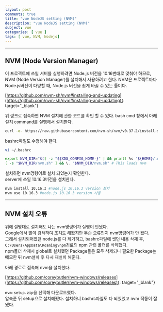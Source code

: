 ```yaml
---
layout: post
comments: true
title: "vue NodeJS setting (NVM)"
description: "vue NodeJS setting (NVM)"
subject: vue
categories: [ vue ]
tags: [ vue, NVM, Nodejs]
---
```


<hr>

## NVM (Node Version Manager)

이 프로젝트에 쓰일 서버를 실행하려면 Node.js 버전을 10.16번대로 맞춰야 하므로,  
NVM (Node Version Manager)를 설치해서 사용하려고 한다.
NVM은 프로젝트마다 Node.js버전이 다양할 때, Node.js 버전을 쉽게 바꿀 수 있는 툴이다.

[https://github.com/nvm-sh/nvm#installing-and-updating](https://github.com/nvm-sh/nvm#installing-and-updating){: target="_blank"}

위 링크로 접속하면 NVM 설치에 관한 코드를 확인 할 수 있다.
bash cmd 창에서 아래 설치 command를 실행해서 설치한다.

```bash
curl -o- https://raw.githubusercontent.com/nvm-sh/nvm/v0.37.2/install.sh | bash
```

bashrc파일도 수정해야 한다.
```bash
vi ~/.bashrc

export NVM_DIR="$([ -z "${XDG_CONFIG_HOME-}" ] && printf %s "${HOME}/.nvm" || printf %s "${XDG_CONFIG_HOME}/nvm")"
[ -s "$NVM_DIR/nvm.sh" ] && \. "$NVM_DIR/nvm.sh" # This loads nvm
```

설치하면 nvm명령어로 설치 되있는지 확인한다.  
server에 쓰일 10.16.3버전을 설치한다.

```bash
nvm install 10.16.3 #node.js 10.16.3 version 설치
nvm use 10.16.3 #node.js 10.16.3 version 사용
```

<hr>

## NVM 설치 오류

위에 설명대로 설치해도 나는 nvm명령어가 실행이 안됐다.  
Google에서 많이 검색하여 조치도 해봤지만 무슨 오류인지 nvm명령어가 안 됐다.  
그래서 설치되어있던 node.js를 다 제거하고, bashrc파일에 썻던 내용 삭제 후,  `C:\Users\AppData\Roaming\npm`경로의 npm 관련 폴더를 삭제했다.  
npm폴더 삭제시 global로 설치했던 Package들은 모두 삭제되니 필요한 Package는 메모한 뒤 nvm설치 후 다시 재설치 해준다.

아래 경로로 접속해 nvm을 설치했다.  

[https://github.com/coreybutler/nvm-windows/releases](https://github.com/coreybutler/nvm-windows/releases){: target="_blank"}

`nvm-setup.zip`을 선택해 다운로드했다.  
압축푼 뒤 setup으로 설치해줬다.
설치하니 bashrc파일도 다 되있었고 nvm 작동이 잘 됐다.

